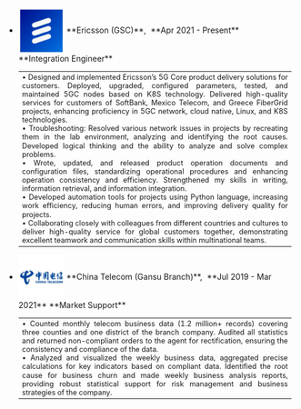 - <img src="static/assets/img/ericsson_logo.png" alt="Ericsson Logo" style="width: 80px; height: 80px; vertical-align: middle;"> 
  **Ericsson (GSC)**,&nbsp;&nbsp;**Apr 2021 - Present**  
  **Integration Engineer**  

  <table>
  <tr>
  <td style="font-size: 0.9em; line-height: 1.2em; text-align: justify;">
  • Designed and implemented Ericsson’s 5G Core product delivery solutions for customers. Deployed, upgraded, configured parameters, tested, and maintained 5GC nodes based on K8S technology. Delivered high-quality services for customers of SoftBank, Mexico Telecom, and Greece FiberGrid projects, enhancing proficiency in 5GC network, cloud native, Linux, and K8S technologies.<br>
  • Troubleshooting: Resolved various network issues in projects by recreating them in the lab environment, analyzing and identifying the root causes. Developed logical thinking and the ability to analyze and solve complex problems.<br>
  • Wrote, updated, and released product operation documents and configuration files, standardizing operational procedures and enhancing operation consistency and efficiency. Strengthened my skills in writing, information retrieval, and information integration.<br>
  • Developed automation tools for projects using Python language, increasing work efficiency, reducing human errors, and improving delivery quality for projects.<br>
  • Collaborating closely with colleagues from different countries and cultures to deliver high-quality service for global customers together, demonstrating excellent teamwork and communication skills within multinational teams.
  </td>
  </tr>
  </table>

- <img src="static/assets/img/ct_logo.png" alt="China Telecom Logo" style="width: 80px; height: 80px; vertical-align: middle;"> 
  **China Telecom (Gansu Branch)**,&nbsp;&nbsp;**Jul 2019 - Mar 2021**  
  **Market Support**  

  <table>
  <tr>
  <td style="font-size: 0.9em; line-height: 1.2em; text-align: justify;">
  • Counted monthly telecom business data (1.2 million+ records) covering three counties and one district of the branch company. Audited all statistics and returned non-compliant orders to the agent for rectification, ensuring the consistency and compliance of the data.<br>
  • Analyzed and visualized the weekly business data, aggregated precise calculations for key indicators based on compliant data. Identified the root cause for business churn and made weekly business analysis reports, providing robust statistical support for risk management and business strategies of the company.
  </td>
  </tr>
  </table>
